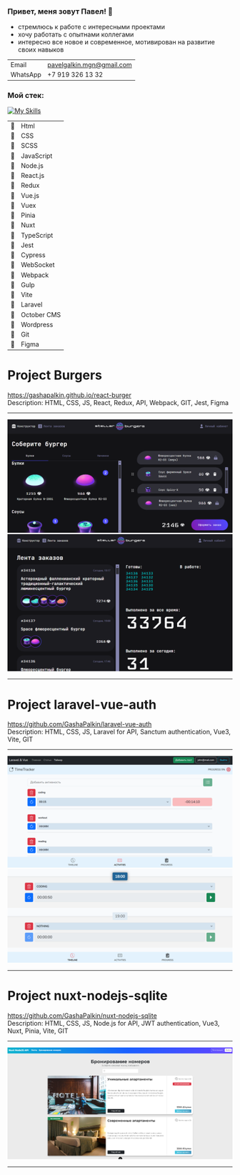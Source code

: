 ### Привет, меня зовут Павел! 👋

- стремлюсь к работе с интересными проектами <br>
- хочу работать с опытнами коллегами <br>
- интересно все новое и современное, мотивирован на развитие своих навыков <br>
  
|      |                  |
|:---|-----------------|
| Email     |      pavelgalkin.mgn@gmail.com |
| WhatsApp  |      +7 919 326 13 32          |



### Мой стек:
[![My Skills](https://skills.thijs.gg/icons?i=html,css,js,jquery,nodejs,react,vue,ts,git&theme=light)](https://skills.thijs.gg)

|      |                  |
|-----:|-----------------|
| 👋 |      Html         |
| 👋 |      CSS          |
| 👋 |      SCSS         |
| 👋 |      JavaScript   |
| 👋 |      Node.js      |
| 👋 |      React.js     |
| 👋 |      Redux        |
| 👋 |      Vue.js       |
| 👋 |      Vuex         |
| 👋 |      Pinia        |
| 👋 |      Nuxt         |
| 👋 |      TypeScript   |
| 👋 |      Jest         |
| 👋 |      Cypress      |
| 👋 |      WebSocket    |
| 👋 |      Webpack      |
| 👋 |      Gulp         |
| 👋 |      Vite         |
| 👋 |      Laravel      |
| 👋 |      October CMS  |
| 👋 |      Wordpress    |
| 👋 |      Git          |
| 👋 |      Figma        |



# Project Burgers
https://gashapalkin.github.io/react-burger <br>
Description: HTML, CSS, JS, React, Redux, API, Webpack, GIT, Jest, Figma

---
![Screenshot](https://github.com/GashaPalkin/laravel-vue-auth/raw/master/ScreenshotBurger1.png) <br>
![Screenshot](https://github.com/GashaPalkin/laravel-vue-auth/raw/master/ScreenshotBurger2.png) <br>

---

# Project laravel-vue-auth
https://github.com/GashaPalkin/laravel-vue-auth <br>
Description: HTML, CSS, JS, Laravel for API, Sanctum authentication, Vue3, Vite, GIT

---
![Screenshot](https://github.com/GashaPalkin/laravel-vue-auth/raw/master/Screenshot1.png) <br>
![Screenshot](https://github.com/GashaPalkin/laravel-vue-auth/raw/master/Screenshot2.png) <br>

---

# Project nuxt-nodejs-sqlite
https://github.com/GashaPalkin/nuxt-nodejs-sqlite <br>
Description: HTML, CSS, JS, Node.js for API, JWT authentication, Vue3, Nuxt, Pinia, Vite, GIT 

---
![Screenshot](https://github.com/GashaPalkin/nuxt-nodejs-sqlite/raw/master/Screenshot.png) <br>

---



